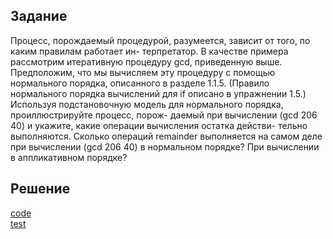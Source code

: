 ## Задание
Процесс, порождаемый процедурой, разумеется, зависит от того, по каким правилам работает ин- терпретатор. В качестве примера рассмотрим итеративную процедуру gcd, приведенную выше. Предположим, что мы вычисляем эту процедуру с помощью нормального порядка, описанного в разделе 1.1.5. (Правило нормального порядка вычислений для if описано в упражнении 1.5.) Используя подстановочную модель для нормального порядка, проиллюстрируйте процесс, порож- даемый при вычислении (gcd 206 40) и укажите, какие операции вычисления остатка действи- тельно выполняются. Сколько операций remainder выполняется на самом деле при вычислении (gcd 206 40) в нормальном порядке? При вычислении в аппликативном порядке?

## Решение
[code](../../src/chapter01/solution_20.rkt)  
[test](../../test/chapter01/test_20.rkt)
